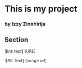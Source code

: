 # This is my project
### by Izzy Zinxhirija



## Section

[link text] (URL)

![Alt Text] (image url)